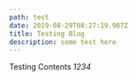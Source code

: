 ```yaml
---
path: test
date: 2019-08-29T08:27:19.907Z
title: Testing Blog
description: some test here
---
```

Testing Contents *1234*
